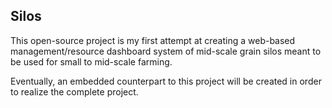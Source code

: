 ## Silos

This open-source project is my first attempt at creating a web-based management/resource dashboard system of mid-scale grain silos meant to be used for small to mid-scale farming.

Eventually, an embedded counterpart to this project will be created in order to realize the complete project.